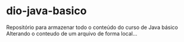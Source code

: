 # dio-java-basico
Repositório para armazenar todo o conteúdo do curso de Java básico
Alterando o conteudo de um arquivo de forma local...
